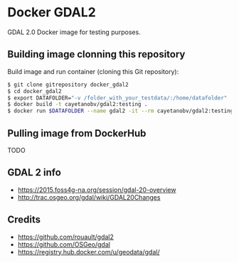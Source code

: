 # Docker GDAL2

GDAL 2.0 Docker image for testing purposes.

## Building image clonning this repository
Build image and run container (cloning this Git repository):

```bash
$ git clone gitrepository docker_gdal2
$ cd docker_gdal2
$ export DATAFOLDER="-v /folder_with_your_testdata/:/home/datafolder"
$ docker build -t cayetanobv/gdal2:testing .
$ docker run $DATAFOLDER --name gdal2 -it --rm cayetanobv/gdal2:testing /bin/bash
```

## Pulling image from DockerHub
TODO

## GDAL 2 info
- https://2015.foss4g-na.org/session/gdal-20-overview
- http://trac.osgeo.org/gdal/wiki/GDAL20Changes

## Credits
- https://github.com/rouault/gdal2
- https://github.com/OSGeo/gdal
- https://registry.hub.docker.com/u/geodata/gdal/

